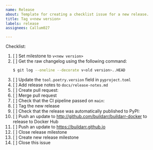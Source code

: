 ```yaml
---
name: Release
about: Template for creating a checklist issue for a new release.
title: Tag v<new version>
labels: release
assignees: Callum027

---
```


Checklist:

1. [ ] Set milestone to `v<new version>`
1. [ ] Get the raw changelog using the following command:
   ```bash
   $ git log --oneline --decorate v<old version>..HEAD
   ```
1. [ ] Update the `tool.poetry.version` field in `pyproject.toml`
1. [ ] Add release notes to `docs/release-notes.md`
1. [ ] Create pull request: <paste pull request here>
1. [ ] Merge pull request
1. [ ] Check that the CI pipeline passed on `main`: <paste CI workflow here>
1. [ ] Tag the new release
1. [ ] Check that the release was automatically published to PyPI: <paste release workflow here>
1. [ ] Push an update to http://github.com/buildarr/buildarr-docker to release to Docker Hub
1. [ ] Push an update to https://buildarr.github.io
1. [ ] Close release milestone
1. [ ] Create new release milestone
1. [ ] Close this issue
